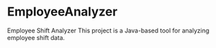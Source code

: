 # EmployeeAnalyzer
Employee Shift Analyzer  This project is a Java-based tool for analyzing employee shift data. 
